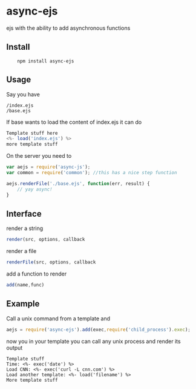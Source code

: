 # async-ejs
ejs with the ability to add asynchronous functions

## Install 
	    
		npm install async-ejs

## Usage
Say you have
 
```
/index.ejs
/base.ejs
```

If base wants to load the content of index.ejs it can do

``` js
Template stuff here
<%- load('index.ejs') %>
more template stuff
```	

On the server you need to 

``` js
var aejs = require('async-js');
var common = require('common'); //this has a nice step function

aejs.renderFile('./base.ejs', function(err, result) {
	// yay async!
}
```	

## Interface
render a string

``` js
render(src, options, callback
```

render a file

``` js
renderFile(src, options, callback
```

add a function to render
``` js
add(name,func)
```

## Example
Call a unix command from a template and 

``` js
aejs = require('async-ejs').add(exec,require('child_process').exec);

```

now you in your template you can call any unix process and render its output

```	
Template stuff
Time: <%- exec('date') %>
Load CNN: <%- exec('curl -L cnn.com') %>
Load another template: <%- load('filename') %>
More template stuff
```